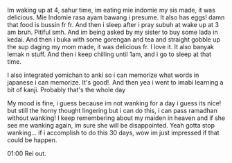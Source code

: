 Im waking up at 4, sahur time, im eating mie indomie my sis made, it was delicious. Mie Indomie rasa ayam bawang i presume. It also has eggs! damn that food is bussin fr fr. And then i sleep after i pray subuh at wake up at 3 am bruh. Pitiful smh. And im being asked by my sister to buy some lada in kedai. And then i buka with some gorengan and tea and straight gobble up the sup daging my mom made, it was delicious fr. I love it. It also banyak lemak n stuff. And then i keep chilling until 1am, and i go to sleep at that time. 

I also integrated yomichan to anki so i can memorize what words in japanese i can memorize. It's good!. And then yea i went to imabi learning a bit of kanji. Probably that's the whole day

My mood is fine, i guess because im not wanking for a day i guess its nice! but still the horny thought lingering but i can do this, i can pass ramadhan without wanking! I keep remembering about my maiden in heaven and if she see me wanking again, im sure she will be disappointed. Yeah gotta stop wanking... if i accomplish to do this 30 days, wow im just impressed if that could be happen.

01:00 Rei out.